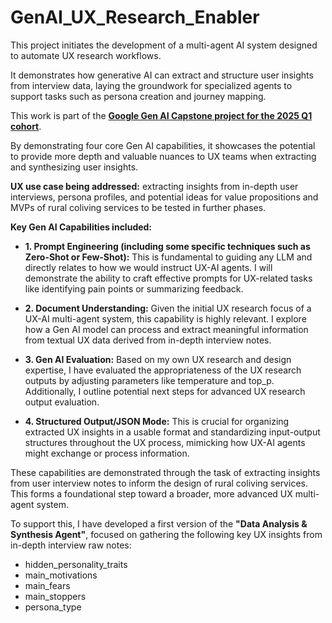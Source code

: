 # GenAI_UX_Research_Enabler

This project initiates the development of a multi-agent AI system designed to automate UX research workflows. 

It demonstrates how generative AI can extract and structure user insights from interview data, laying the groundwork for specialized agents to support tasks such as persona creation and journey mapping. 

This work is part of the [**Google Gen AI Capstone project for the 2025 Q1 cohort**](https://rsvp.withgoogle.com/events/google-generative-ai-intensive_2025q1/home).

By demonstrating four core Gen AI capabilities, it showcases the potential to provide more depth and valuable nuances to UX teams when extracting and synthesizing user insights.

**UX use case being addressed:** extracting insights from in-depth user interviews, persona profiles, and potential ideas for value propositions and MVPs of rural coliving services to be tested in further phases.

**Key Gen AI Capabilities included:**

* **1. Prompt Engineering (including some specific techniques such as Zero-Shot or Few-Shot):** This is fundamental to guiding any LLM and directly relates to how we would instruct UX-AI agents. I will demonstrate the ability to craft effective prompts for UX-related tasks like identifying pain points or summarizing feedback.

* **2. Document Understanding:** Given the initial UX research focus of a UX-AI multi-agent system, this capability is highly relevant. I explore how a Gen AI model can process and extract meaningful information from textual UX data derived from in-depth interview notes.

* **3. Gen AI Evaluation:** Based on my own UX research and design expertise, I have evaluated the appropriateness of the UX research outputs by adjusting parameters like temperature and top_p. Additionally, I outline potential next steps for advanced UX research output evaluation.

* **4. Structured Output/JSON Mode:** This is crucial for organizing extracted UX insights in a usable format and standardizing input-output structures throughout the UX process, mimicking how UX-AI agents might exchange or process information.

These capabilities are demonstrated through the task of extracting insights from user interview notes to inform the design of rural coliving services. This forms a foundational step toward a broader, more advanced UX multi-agent system.


To support this, I have developed a first version of the **"Data Analysis & Synthesis Agent"**, focused on gathering the following key UX insights from in-depth interview raw notes:

* hidden_personality_traits  
* main_motivations  
* main_fears  
* main_stoppers  
* persona_type

